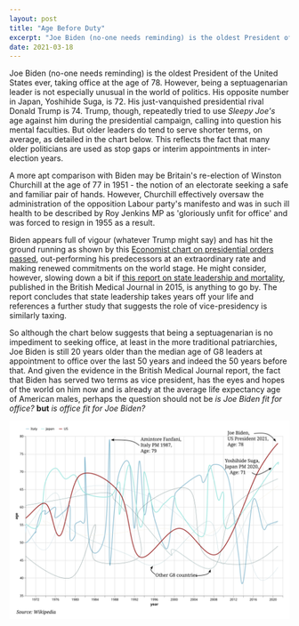 ```yaml
---
layout: post
title: "Age Before Duty"
excerpt: "Joe Biden (no-one needs reminding) is the oldest President of the United States ever, taking office at the age of 78. However, being a septuagenarian leader is not especially unusual in the world of politics..."
date: 2021-03-18
---
```


Joe Biden (no-one needs reminding) is the oldest President of the United States ever, taking office at the age of 78. However, being a septuagenarian leader is not especially unusual in the world of politics. His opposite number in Japan, Yoshihide Suga, is 72. His just-vanquished presidential rival Donald Trump is 74. Trump, though, repeatedly tried to use *Sleepy Joe's* age against him during the presidential campaign, calling into question his mental faculties. But older leaders do tend to serve shorter terms, on average, as detailed in the chart below. This reflects the fact that many older politicians are used as stop gaps or interim appointments in inter-election years.

A more apt comparison with Biden may be Britain's re-election of Winston Churchill at the age of 77 in 1951 - the notion of an electorate seeking a safe and familiar pair of hands. However, Churchill effectively oversaw the administration of the opposition Labour party's manifesto and was in such ill health to be described by Roy Jenkins MP as 'gloriously unfit for office' and was forced to resign in 1955 as a result.

Biden appears full of vigour (whatever Trump might say) and has hit the ground running as shown by this [Economist chart on presidential orders passed](https://www.economist.com/graphic-detail/2021/01/22/joe-biden-is-taking-executive-action-at-a-record-pace), out-performing his predecessors at an extraordinary rate and making renewed commitments on the world stage. He might consider, however, slowing down a bit if [this report on state leadership and mortality](https://www.bmj.com/content/351/bmj.h6424), published in the British Medical Journal in 2015, is anything to go by. The report concludes that state leadership takes years off your life and references a further study that suggests the role of vice-presidency is similarly taxing.

So although the chart below suggests that being a septuagenarian is no impediment to seeking office, at least in the more traditional patriarchies, Joe Biden is still 20 years older than the median age of G8 leaders at appointment to office over the last 50 years and indeed the 50 years before that. And given the evidence in the British Medical Journal report, the fact that Biden has served two terms as vice president, has the eyes and hopes of the world on him now and is already at the average life expectancy age of American males, perhaps the question should not be *is Joe Biden fit for office?* **but** *is office fit for Joe Biden?*

![](/assets/ageBeforeDuty.svg)